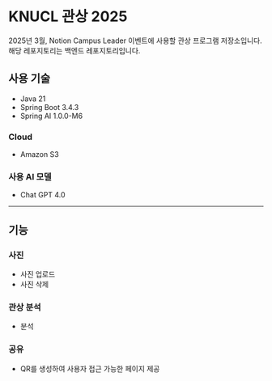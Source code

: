 # KNUCL 관상 2025

2025년 3월, Notion Campus Leader 이벤트에 사용할 관상 프로그램 저장소입니다.
해당 레포지토리는 백엔드 레포지토리입니다.

## 사용 기술

- Java 21
- Spring Boot 3.4.3
- Spring AI 1.0.0-M6

### Cloud

- Amazon S3

### 사용 AI 모델

- Chat GPT 4.0

---

## 기능

### 사진

- 사진 업로드
- 사진 삭제

### 관상 분석

- 분석

### 공유

- QR를 생성하여 사용자 접근 가능한 페이지 제공
